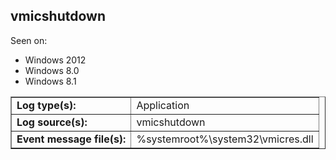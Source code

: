 ## vmicshutdown

Seen on:
* Windows 2012
* Windows 8.0
* Windows 8.1

<table border="1" class="docutils">
  <tbody>
    <tr>
      <td><b>Log type(s):</b></td>
      <td>Application</td>
    </tr>
    <tr>
      <td><b>Log source(s):</b></td>
      <td>vmicshutdown</td>
    </tr>
    <tr>
      <td><b>Event message file(s):</b></td>
      <td>%systemroot%\system32\vmicres.dll</td>
    </tr>
  </tbody>
</table>

&nbsp;

